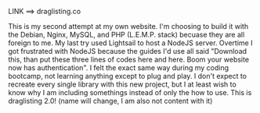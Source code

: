 LINK ==> draglisting.co

This is my second attempt at my own website. I'm choosing to build it with the Debian, Nginx, MySQL, and PHP (L.E.M.P. stack) becuase they are all foreign to me. My last try used Lightsail to host a NodeJS server. Overtime I got frustrated with NodeJS because the guides I'd use all said "Download this, than put these three lines of codes here and here. Boom your website now has authentication". I felt the exact same way during my coding bootcamp, not learning anything except to plug and play. I don't expect to recreate every single library with this new project, but I at least wish to know why I am including somethings instead of only the how to use. This is draglisting 2.0! (name will change, I am also not content with it)

